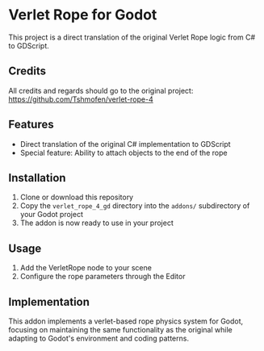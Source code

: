 # Verlet Rope for Godot

This project is a direct translation of the original Verlet Rope logic from C# to GDScript.

## Credits

All credits and regards should go to the original project:
https://github.com/Tshmofen/verlet-rope-4

## Features

- Direct translation of the original C# implementation to GDScript
- Special feature: Ability to attach objects to the end of the rope

## Installation

1. Clone or download this repository
2. Copy the `verlet_rope_4_gd` directory into the `addons/` subdirectory of your Godot project
3. The addon is now ready to use in your project

## Usage

1. Add the VerletRope node to your scene
2. Configure the rope parameters through the Editor

## Implementation

This addon implements a verlet-based rope physics system for Godot, focusing on maintaining the same functionality as the original while adapting to Godot's environment and coding patterns.

